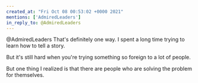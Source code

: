 ```yaml
---
created_at: "Fri Oct 08 00:53:02 +0000 2021"
mentions: ['AdmiredLeaders']
in_reply_to: @AdmiredLeaders
---
```


@AdmiredLeaders That's definitely one way. I spent a long time trying to learn how to tell a story. 

But it's still hard when you're trying something so foreign to a lot of people.

But one thing I realized is that there are people who are solving the problem for themselves.